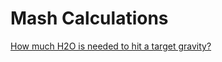 <!-- TITLE: Calculators -->


# Mash Calculations
[How much H2O is needed to hit a target gravity?](https://jscalc.io/source/BBpyVIJ8PpjVuN6b)